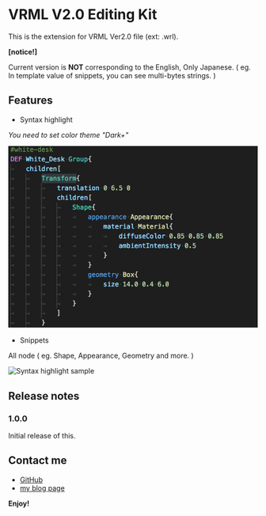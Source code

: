 # VRML V2.0 Editing Kit

This is the extension for VRML Ver2.0 file (ext: .wrl).

**[notice!]**

Current version is **NOT** corresponding to the English, Only Japanese.
( eg. In template value of snippets, you can see multi-bytes strings. )

## Features
- Syntax highlight

*You need to set color theme "Dark+"*

![Syntax highlight sample](./img/ss01.png)

- Snippets

All node ( eg. Shape, Appearance, Geometry and more. )

![Syntax highlight sample](./img/ss02.gif)

## Release notes

### 1.0.0

Initial release of this.

## Contact me

- [GitHub](https://github.com/icetea78/vrml-v2.0-kit)
- [my blog page](https://blog.icetea.me/vscode/vrml)

**Enjoy!**
